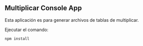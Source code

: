 

## Multiplicar Console App

Esta aplicación es para generar archivos de tablas de multiplicar.

Ejecutar el comando: 
```
npm install
```
